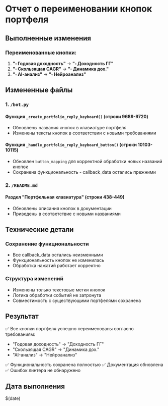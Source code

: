 # Отчет о переименовании кнопок портфеля

## Выполненные изменения

### Переименованные кнопки:
1. **"▫️ Годовая доходность"** → **"▫️ Доходность ГГ"**
2. **"▫️ Скользящая CAGR"** → **"▫️ Динамика дох."**
3. **"▫️ AI-анализ"** → **"▫️ Нейроанализ"**

## Измененные файлы

### 1. `/bot.py`

#### Функция `_create_portfolio_reply_keyboard()` (строки 9689-9720)
- Обновлены названия кнопок в клавиатуре портфеля
- Изменены тексты кнопок в соответствии с новыми требованиями

#### Функция `_handle_portfolio_reply_keyboard_button()` (строки 10103-10115)
- Обновлен `button_mapping` для корректной обработки новых названий кнопок
- Сохранена функциональность - callback_data остались прежними

### 2. `/README.md`

#### Раздел "Портфельная клавиатура" (строки 438-449)
- Обновлены описания кнопок в документации
- Приведены в соответствие с новыми названиями

## Технические детали

### Сохранение функциональности
- Все callback_data остались неизменными
- Функциональность кнопок не изменилась
- Обработка нажатий работает корректно

### Структура изменений
- Изменены только текстовые метки кнопок
- Логика обработки событий не затронута
- Совместимость с существующими портфелями сохранена

## Результат

✅ Все кнопки портфеля успешно переименованы согласно требованиям:
- "Годовая доходность" → "Доходность ГГ"
- "Скользящая CAGR" → "Динамика дох."
- "AI-анализ" → "Нейроанализ"

✅ Функциональность сохранена полностью
✅ Документация обновлена
✅ Ошибок линтера не обнаружено

## Дата выполнения
$(date)
